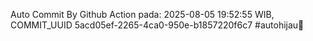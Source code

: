 Auto Commit By Github Action pada: 2025-08-05 19:52:55 WIB, COMMIT_UUID 5acd05ef-2265-4ca0-950e-b1857220f6c7 #autohijau🗿
